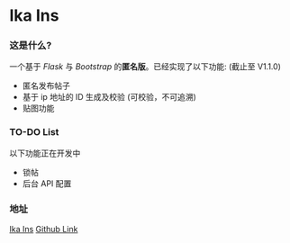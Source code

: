 
# Ika Ins

### 这是什么?

一个基于 *Flask* 与 *Bootstrap* 的**匿名版**。已经实现了以下功能: (截止至 V1.1.0)

- 匿名发布帖子
- 基于 ip 地址的 ID 生成及校验 (可校验，不可追溯)
- 贴图功能

### TO-DO List

以下功能正在开发中

- 锁帖
- 后台 API 配置

### 地址

[Ika Ins](https://ikains.tk)
[Github Link](https://github.com/two-doges/ika)
